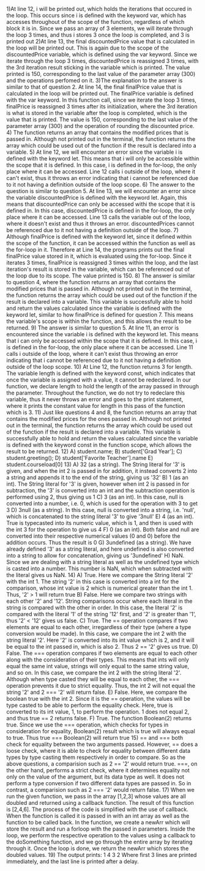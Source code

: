 1)At line 12, i will be printed out, which holds the iterations that occured in the loop. This occurs since i is defined with the keyword var, which has accesses throughout of the scope of the function, regardless of which block it is in. Since we pass an array of 3 elements, we will iterate through the loop 3 times, and thus i stores 3 once the loop is completed, and 3 is printed out
2)At line 13, the final discountedPrice value that is calculated in the loop will be printed out. This is again due to the scope of the discountedPrice variable, which is defined using the var keyword. Since we iterate through the loop 3 times, discountedPrice is reassigned 3 times, with the 3rd iteration result sticking in the variable which is printed. The value printed is 150, corresponding to the last value of the parameter array (300) and the operations perfomed on it.
3)The explanation to the answer is similar to that of question 2. At line 14, the final finalPrice value that is calculated in the loop will be printed out. The finalPrice variable is defined with the var keyword. In this function call, since we iterate the loop 3 times, finalPrice is reassigned 3 times after its initialization, where the 3rd iteration is what is stored in the variable after the loop is completed, which is the value that is printed. The value is 150, corresponding to the last value of the parameter array (300) and the operation of rounding the discounted price. 
4) The function returns an array that contains the modified prices that is passed in. Although not printed out in the terminal, the function returns the array which could be used out of the function if the result is declared into a variable.
5) At line 12, we will encounter an error since the variable i is defined with the keyword let. This means that i will only be accessible within the scope that it is defined. In this case, i is defined in the for-loop, the only place where it can be accessed. Line 12 calls i outside of the loop, where it can't exist, thus it throws an error indicating that i cannot be referenced due to it not having a definition outside of the loop scope.
6) The answer to the question is similar to question 5. At line 13, we will encounter an error since the variable discountedPrice is defined with the keyword let. Again, this means that discountedPrice can only be accessed withi the scope that it is defined in. In this case, discountedPrice is defined in the for-loop, the only place where it can be accessed. Line 13 calls the variable out of the loop, where it doesn't exist and thus it throws an error. discountedPrices cannot be referenced due to it not having a definition outside of the loop. 
7) Although finalPrice is defined with the keyword let, since it defined within the scope of the function, it can be accessed within the function as well as the for-loop in it. Therefore at Line 14, the programs prints out the final finalPrice value stored in it, which is evaluated using the for-loop. Since it iterates 3 times, finalPrice is reassigned 3 times within the loop, and the last iteration's result is stored in the variable, which can be referenced out of the loop due to its scope. The value printed is 150. 
8) The answer is similar to question 4, where the function returns an array that contains the modified prices that is passed in. Although not printed out in the terminal, the function returns the array which could be used out of the function if the result is declared into a variable. This variable is successfully able to hold and return the values calculated since the variable is defined with the keyword let, similar to how finalPrice is defined for question 7. This means the variable's scope is within the function, and this allows the result to be returned. 
9) The answer is similar to question 5. At line 11, an error is encountered since the variable i is defined with the keyword let. This means that i can only be accessed within the scope that it is defined. In this case, i is defined in the for-loop, the only place where it can be accessed. Line 11 calls i outside of the loop, where it can't exist thus throwing an error indicating that i cannot be referenced due to it not having a definition outside of the loop scope.
10) At Line 12, the function returns 3 for length. The variable length is defined with the keyword const, which indicates that once the variable is assigned with a value, it cannot be redeclared. In our function, we declare length to hold the length of the array passed in through the parameter. Throughout the function, we do not try to redeclare this variable, thus it never throws an error and goes to the print statement, where it prints the constant value for length in this pass of the function which is 3.
11) Just like questions 4 and 8, the function returns an array that contains the modified prices for the ones passed in. Although not printed out in the terminal, the function returns the array which could be used out of the function if the result is declared into a variable. This variable is successfully able to hold and return the values calculated since the variable is defined with the keyword const in the function scope, which allows the result to be returned. 
12) A) student.name;
    B) student['Grad Year'];
    C) student.greeting();
    D) student['Favorite Teacher'].name
    E) student.courseload[0]
13) A) 32 (as a string). The String literal for '3' is given, and when the    int 2 is passed in for addition, it instead converts 2 into a string and appends it to the end of the string, giving us '32'
    B) 1 (as an int). The String literal for '3' is given, however when int 2 is passed in for subtraction, the '3' is converted into an int and the subtraction operation is performed using 2, thus giving us 1
    C) 3 (as an int). In this case, null is converted into a number, i.e. 0, which is used for the operation with 3 to get 3
    D) 3null (as a string). In this case, null is converted into a string, i.e. 'null', which is concatenated to the string literal '3' to give '3null'
    E) 4 (as an int). True is typecasted into its numeric value, which is 1, and then is used with the int 3 for the operation to give us 4
    F) 0 (as an int). Both false and null are converted into their respective numerical values (0 and 0) before the addition occurs. Thus the result is 0
    G) 3undefined (as a string). We have already defined '3' as a string literal, and here undefined is also converted into a string to allow for concatenation, giving us '3undefined'
    H) NaN. Since we are dealing with a string literal as well as the undefined type which is casted into a number. This number is NaN, which when subtracted with the literal gives us NaN.
14) A) True. Here we compare the String literal '2' with the int 1. The string '2' in this case is converted into a int for the comparison, whose int value is 2 which is numerical greater than the int 1. Thus, '2' > 1 will return true
    B) False. Here we compare two strings with each other '2' and '12'. String comparisons occur where each literal in the string is compared with the other in order. In this case, the literal '2' is compared with the literal '1' of the string '12' first, and '2' is greater than '1', thus '2' < '12' gives us false. 
    C) True. The == operation compares if two elements are equal to each other, irregardless of their type (where a type conversion would be made). In this case, we compare the int 2 with the string literal '2'. Here '2' is converted into its int value which is 2, and it will be equal to the int passed in, which is also 2. Thus 2 == '2' gives us true.
    D) False. The === operation compares if two elements are equal to each other along with the consideration of their types. This means that ints will only equal the same int value, strings will only equal to the same string value, and so on. In this case, we compare the int 2 with the string literal '2'. Although when type casted they will be equal to each other, the === operation prevents it due to strict equality. Thus, the int 2 will not equal the string '2' and 2 === '2' will return false.
    E) False. Here, we compare the boolean true with the int 2. Since it is the == operation, the values will be type casted to be able to perform the equality check. Here, true is converted to its int value, 1, to perform the operation. 1 does not equal 2, and thus true == 2 returns false.
    F) True. The function Boolean(2) returns true. Since we use the === operation, which checks for types in consideration for equality, Boolean(2) result which is true will always equal to true. Thus true === Boolean(2) will return true
15) == and === both check for equality between the two arguments passed. However, == does a loose check, where it is able to check for equality between different data types by type casting them respectively in order to compare. So as the above questions, a comparision such as 2 == '2' would return true. ===, on the other hand, performs a strict check, where it determines equality not only on the value of the argument, but its data type as well. It does not perform a type conversion if two different data types are passed in. So in contrast, a comparision such as 2 === '2' would return false.
17) When we run the given function, we pass in the array [1,2,3] whose values are all doubled and returned using a callback function. The result of this function is [2,4,6]. The process of the code is simplified with the use of callback. When the function is called it is passed in with an int array as well as the function to be called back. In the function, we create a newArr which will store the result and run a forloop with the passed in parameters. Inside the loop, we perform the respective operation to the values using a callback to the doSomething function, and we go through the entire array by iterating through it. Once the loop is done, we return the newArr which stores the doubled values.
19) The output prints:
    1
    4
    3
    2
    Where first 3 lines are printed immediately, and the last line is printed after a delay.

